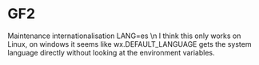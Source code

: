 # GF2

Maintenance internationalisation
LANG=es \n
I think this only works on Linux, on windows it seems like wx.DEFAULT_LANGUAGE gets the system language directly without looking at the environment variables. 
